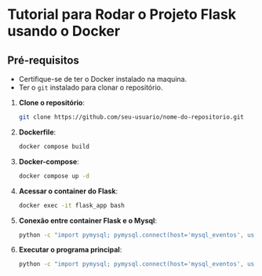 # Tutorial para Rodar o Projeto Flask usando o Docker

## Pré-requisitos

- Certifique-se de ter o Docker instalado na maquina.
- Ter o `git` instalado para clonar o repositório.

  
1. **Clone o repositório**:

   ```bash
   git clone https://github.com/seu-usuario/nome-do-repositorio.git

2. **Dockerfile**:

   ```bash
   docker compose build
   
3. **Docker-compose**:

   ```bash
   docker compose up -d

4. **Acessar o container do Flask**:

   ```bash
   docker exec -it flask_app bash

5. **Conexão entre container Flask e o Mysql**:

   ```bash
   python -c "import pymysql; pymysql.connect(host='mysql_eventos', user='root', password='root', db='EVENTOS')"

6. **Executar o programa principal**:

   ```bash
   python -c "import pymysql; pymysql.connect(host='mysql_eventos', user='root', password='root', db='EVENTOS')"
